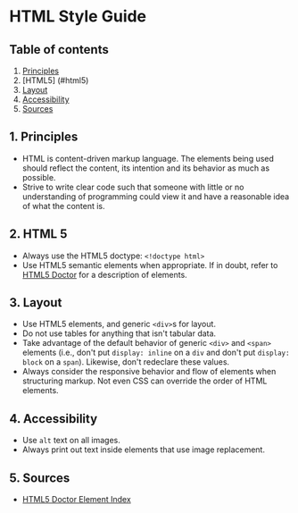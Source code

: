 # HTML Style Guide

## Table of contents

1.  [Principles](#principles)
2.  [HTML5] (#html5)
3.  [Layout](#layout)
4.  [Accessibility](#accessibility)
5.  [Sources](#sources)

<a name="principles"></a>
## 1. Principles

* HTML is content-driven markup language. The elements being used should reflect the content, its intention and its behavior as much as possible.
* Strive to write clear code such that someone with little or no understanding of programming could view it and have a reasonable idea of what the content is.


<a name="html5"></a>
## 2. HTML 5

* Always use the HTML5 doctype: `<!doctype html>`
* Use HTML5 semantic elements when appropriate. If in doubt, refer to [HTML5 Doctor](http://html5doctor.com/element-index/) for a description of elements.

<a name="layout"></a>
## 3. Layout

* Use HTML5 elements, and generic `<div>`s for layout.
* Do not use tables for anything that isn't tabular data.
* Take advantage of the default behavior of generic `<div>` and `<span>` elements (i.e., don't put `display: inline` on a `div` and don't put `display: block` on a `span`). Likewise, don't redeclare these values.
* Always consider the responsive behavior and flow of elements when structuring markup. Not even CSS can override the order of HTML elements.
  
<a name="accessibility"></a>
## 4. Accessibility

* Use `alt` text on all images.
* Always print out text inside elements that use image replacement.

<a name="sources"></a>
## 5. Sources

* [HTML5 Doctor Element Index](http://html5doctor.com/element-index/)